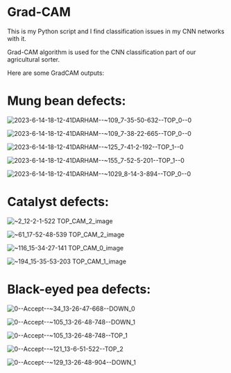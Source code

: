 # Grad-CAM
This is my Python script and I find classification issues in my CNN networks with it.

Grad-CAM algorithm is used for the CNN classification part of our agricultural sorter.

Here are some GradCAM outputs:

# Mung bean defects:
![2023-6-14-18-12-41DARHAM--~109_7-35-50-632--TOP_0--0](https://github.com/salemsajjad/Grad-CAM/assets/31271355/0a395ecc-b44b-4eef-be26-0e0b1a5fbd54)

![2023-6-14-18-12-41DARHAM--~109_7-38-22-665--TOP_0--0](https://github.com/salemsajjad/Grad-CAM/assets/31271355/861d54dd-ac40-4452-a018-39cb523a6c98)

![2023-6-14-18-12-41DARHAM--~125_7-41-2-192--TOP_1--0](https://github.com/salemsajjad/Grad-CAM/assets/31271355/91388087-3850-4a53-8b68-0b44bd9e8650)

![2023-6-14-18-12-41DARHAM--~155_7-52-5-201--TOP_1--0](https://github.com/salemsajjad/Grad-CAM/assets/31271355/6987ae29-d177-4c8d-8a6d-6e6a254e9312)

![2023-6-14-18-12-41DARHAM--~1029_8-14-3-894--TOP_0--0](https://github.com/salemsajjad/Grad-CAM/assets/31271355/7ca6d94f-cfbf-4d0e-8fc7-f5795a34a91b)


# Catalyst defects:

![~2_12-2-1-522 TOP_CAM_2_image](https://github.com/salemsajjad/Grad-CAM/assets/31271355/da20f673-92d0-4f2e-a237-0cc0c9560083)

![~61_17-52-48-539 TOP_CAM_2_image](https://github.com/salemsajjad/Grad-CAM/assets/31271355/94189388-10bf-40d5-b721-f50c031a9176)

![~116_15-34-27-141 TOP_CAM_0_image](https://github.com/salemsajjad/Grad-CAM/assets/31271355/3492555d-a87d-4e6a-be2f-e015dddd454c)

![~194_15-35-53-203 TOP_CAM_1_image](https://github.com/salemsajjad/Grad-CAM/assets/31271355/90cb3967-1c88-42ad-8672-905570f9c85b)


# Black-eyed pea defects:

![0--Accept--~34_13-26-47-668--DOWN_0](https://github.com/salemsajjad/Grad-CAM/assets/31271355/85c1839d-fb76-4a67-bdb0-c9bcdeeee979)

![0--Accept--~105_13-26-48-748--DOWN_1](https://github.com/salemsajjad/Grad-CAM/assets/31271355/58b8ccc0-7e2e-4cf8-bde6-1d46a0921e71)

![0--Accept--~105_13-26-48-748--TOP_1](https://github.com/salemsajjad/Grad-CAM/assets/31271355/2307ec06-62de-478c-8470-73c4d548e181)

![0--Accept--~121_13-6-51-522--TOP_2](https://github.com/salemsajjad/Grad-CAM/assets/31271355/3dfc03dc-40f1-4d68-a2a4-44b8cc2c5c3b)

![0--Accept--~129_13-26-48-904--DOWN_1](https://github.com/salemsajjad/Grad-CAM/assets/31271355/c014b43f-5f80-40f4-ae9d-78f2c84febf9)



